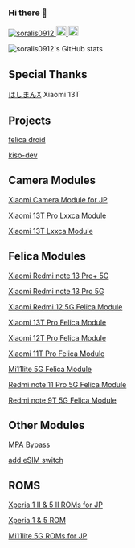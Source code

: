 ### Hi there 👋

<p align="left"> 
  <a href="https://github.com/yutkat/soralis0912/">
    <img src="https://komarev.com/ghpvc/?username=soralis0912" alt="soralis0912" />
  </a>
  <a href="http://twitter.com/soralis_0912">
    <img height="20" src="https://img.shields.io/twitter/follow/soralis_0912?label=Twitter&logo=twitter&style=flat" />
  </a>
  <a href="https://github.com/soralis0912">
    <img height="20" src="https://img.shields.io/github/followers/soralis0912?label=follow&logo=github&style=flat" />
  </a>
</p>

![soralis0912's GitHub stats](https://github-readme-stats.vercel.app/api?username=soralis0912&show_icons=true)

## Special Thanks

[はしまんX](https://github.com/bakunetsuuuuu) Xiaomi 13T

## Projects

[felica droid](https://github.com/felica-droid)

[kiso-dev](https://sourceforge.net/projects/kiso-dev/)

## Camera Modules

[Xiaomi Camera Module for JP](https://github.com/soralis0912/xiaomi-camera-mod)

[Xiaomi 13T Pro Lxxca Module](https://github.com/soralis0912/corot-lxxca-enabler)

[Xiaomi 13T Lxxca Module](https://github.com/soralis0912/XIG04-lxxca-enabler)


## Felica Modules

[Xiaomi Redmi note 13 Pro+ 5G](https://github.com/soralis0912/magisk-module-zircon-jp-felica)

[Xiaomi Redmi note 13 Pro 5G](https://github.com/soralis0912/magisk-module-XIG05-jp-felica)

[Xiaomi Redmi 12 5G Felica Module](https://github.com/soralis0912/magisk-module-sky-jp-felica)

[Xiaomi 13T Pro Felica Module](https://github.com/soralis0912/magisk-module-corot-jp-felica)

[Xiaomi 12T Pro Felica Module](https://github.com/soralis0912/magisk-module-diting-jp-felica)

[Xiaomi 11T Pro Felica Module](https://github.com/soralis0912/magisk-module-vili-jp-felica)

[Mi11lite 5G Felica Module](https://github.com/soralis0912/magisk-module-renoir-jp-felica)

[Redmi note 11 Pro 5G Felica Module](https://github.com/soralis0912/magisk-module-veux-jp-felica)

[Redmi note 9T 5G Felica Module](https://github.com/soralis0912/magisk-module-canong-jp-felica)

## Other Modules

[MPA Bypass](https://github.com/soralis0912/mpa-bypass)

[add eSIM switch](https://github.com/soralis0912/esimdisabler/)

## ROMS
[Xperia 1 Ⅱ & 5 Ⅱ ROMs for JP](https://github.com/Sony-edo-felica-development/)

[Xperia 1  & 5  ROM](https://github.com/Sony-kumano-development/)

[Mi11lite 5G ROMs for JP](https://github.com/xiaomi-renoir-felica-development/)



